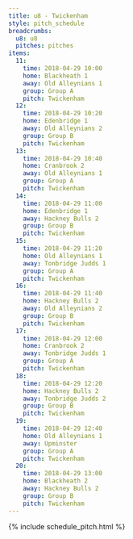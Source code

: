 ```yaml
---
title: u8 - Twickenham
style: pitch_schedule
breadcrumbs:
  u8: u8
  pitches: pitches
items:
  11:
    time: 2018-04-29 10:00
    home: Blackheath 1
    away: Old Alleynians 1
    group: Group A
    pitch: Twickenham
  12:
    time: 2018-04-29 10:20
    home: Edenbridge 1
    away: Old Alleynians 2
    group: Group B
    pitch: Twickenham
  13:
    time: 2018-04-29 10:40
    home: Cranbrook 2
    away: Old Alleynians 1
    group: Group A
    pitch: Twickenham
  14:
    time: 2018-04-29 11:00
    home: Edenbridge 1
    away: Hackney Bulls 2
    group: Group B
    pitch: Twickenham
  15:
    time: 2018-04-29 11:20
    home: Old Alleynians 1
    away: Tonbridge Judds 1
    group: Group A
    pitch: Twickenham
  16:
    time: 2018-04-29 11:40
    home: Hackney Bulls 2
    away: Old Alleynians 2
    group: Group B
    pitch: Twickenham
  17:
    time: 2018-04-29 12:00
    home: Cranbrook 2
    away: Tonbridge Judds 1
    group: Group A
    pitch: Twickenham
  18:
    time: 2018-04-29 12:20
    home: Hackney Bulls 2
    away: Tonbridge Judds 2
    group: Group B
    pitch: Twickenham
  19:
    time: 2018-04-29 12:40
    home: Old Alleynians 1
    away: Upminster
    group: Group A
    pitch: Twickenham
  20:
    time: 2018-04-29 13:00
    home: Blackheath 2
    away: Hackney Bulls 2
    group: Group B
    pitch: Twickenham
---
```


{% include schedule_pitch.html %}
